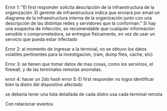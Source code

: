Error 1: "El first responder solicita descripción de la infraestructura de la organización. El gerente de infraestructura indica que enviará por email un diagrama de la infraestructura interna de la organización junto con una descripción de las distintas redes y servidores que la conforman."
Si hay una sospecha de infección, es recomendable que cualquier información sensible o comprometedora, se entregue fisicamente, en vez de usar un servicio que pueda estar infectado

Error 2: al momento de ingresar a la terminal, no se obtuvo los datos volatiles pertinentes para la investigacion, (ram, dump files, cache, etc)

Error 3: se tienen que tomar datos de mas cosas, como los servicios, el firewall, y de las terminales remotas anomalas.

error 4: hacer un 2do hash
error 5: El first responder no logra identificar bien la distro del dispositivo afectado

se deberia tener una lista detallada de cada distro usa cada terminal remota

Con relacionar eventos

